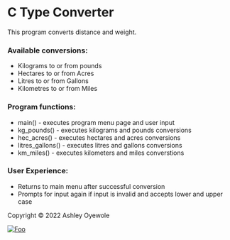 # C Type Converter
This program converts distance and weight.

### Available conversions:
- Kilograms to or from pounds
- Hectares to or from Acres
- Litres to or from Gallons
- Kilometres to or from Miles

### Program functions:
- main() - executes program menu page and user input
- kg_pounds() - executes kilograms and pounds conversions
- hec_acres() - executes hectares and acres conversions
- litres_gallons() - executes litres and gallons conversions
- km_miles() - executes kilometers and miles converstions

### User Experience:
- Returns to main menu after successful conversion
- Prompts for input again if input is invalid and accepts lower and upper case

Copyright © 2022 Ashley Oyewole

[![Foo](https://ashleyoyewole.dev/static/media/typeconverter.c7caf51ee251adce0297.png)]()
